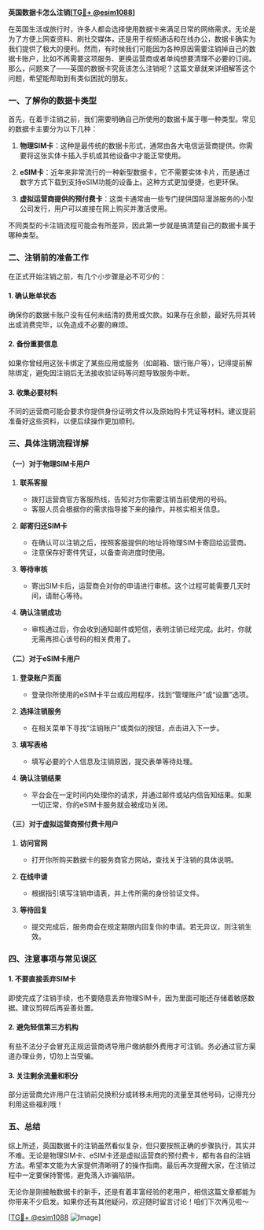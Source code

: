 **英国数据卡怎么注销[[TG💪+ @esim1088](https://t.me/s/esim1088)]**

在英国生活或旅行时，许多人都会选择使用数据卡来满足日常的网络需求。无论是为了方便上网查资料、刷社交媒体，还是用于视频通话和在线办公，数据卡确实为我们提供了极大的便利。然而，有时候我们可能因为各种原因需要注销掉自己的数据卡账户，比如不再需要这项服务、更换运营商或者单纯想要清理不必要的订阅。那么，问题来了——英国的数据卡究竟该怎么注销呢？这篇文章就来详细解答这个问题，希望能帮助到有类似困扰的朋友。

### 一、了解你的数据卡类型

首先，在着手注销之前，我们需要明确自己所使用的数据卡属于哪一种类型。常见的数据卡主要分为以下几种：

1. **物理SIM卡**：这种是最传统的数据卡形式，通常由各大电信运营商提供。你需要将这张实体卡插入手机或其他设备中才能正常使用。
   
2. **eSIM卡**：近年来非常流行的一种新型数据卡，它不需要实体卡片，而是通过数字方式下载到支持eSIM功能的设备上。这种方式更加便捷，也更环保。

3. **虚拟运营商提供的预付费卡**：这类卡通常由一些专门提供国际漫游服务的小型公司发行，用户可以直接在网上购买并激活使用。

不同类型的卡注销流程可能会有所差异，因此第一步就是搞清楚自己的数据卡属于哪种类型。

### 二、注销前的准备工作

在正式开始注销之前，有几个小步骤是必不可少的：

#### 1. 确认账单状态
确保你的数据卡账户没有任何未结清的费用或欠款。如果存在余额，最好先将其转出或消费完毕，以免造成不必要的麻烦。

#### 2. 备份重要信息
如果你曾经用这张卡绑定了某些应用或服务（如邮箱、银行账户等），记得提前解除绑定，避免因注销后无法接收验证码等问题导致服务中断。

#### 3. 收集必要材料
不同的运营商可能会要求你提供身份证明文件以及原始购卡凭证等材料。建议提前准备好这些资料，以便后续操作更加顺利。

### 三、具体注销流程详解

#### （一）对于物理SIM卡用户

1. **联系客服**
   - 拨打运营商官方客服热线，告知对方你需要注销当前使用的号码。
   - 客服人员会根据你的需求指导接下来的操作，并核实相关信息。

2. **邮寄归还SIM卡**
   - 在确认可以注销之后，按照客服提供的地址将物理SIM卡寄回给运营商。
   - 注意保存好寄件凭证，以备查询进度时使用。

3. **等待审核**
   - 寄出SIM卡后，运营商会对你的申请进行审核。这个过程可能需要几天时间，请耐心等待。

4. **确认注销成功**
   - 审核通过后，你会收到通知邮件或短信，表明注销已经完成。此时，你就无需再担心该号码的相关费用了。

#### （二）对于eSIM卡用户

1. **登录账户页面**
   - 登录你所使用的eSIM卡平台或应用程序，找到“管理账户”或“设置”选项。

2. **选择注销服务**
   - 在相关菜单下寻找“注销账户”或类似的按钮，点击进入下一步。

3. **填写表格**
   - 填写必要的个人信息及注销原因，提交表单等待处理。

4. **确认注销结果**
   - 平台会在一定时间内处理你的请求，并通过邮件或站内信告知结果。如果一切正常，你的eSIM卡服务就会被成功关闭。

#### （三）对于虚拟运营商预付费卡用户

1. **访问官网**
   - 打开你所购买数据卡的服务商官方网站，查找关于注销的具体说明。

2. **在线申请**
   - 根据指引填写注销申请表，并上传所需的身份验证文件。

3. **等待回复**
   - 提交完成后，服务商会在规定期限内回复你的申请。若无异议，则注销生效。

### 四、注意事项与常见误区

#### 1. 不要直接丢弃SIM卡
即使完成了注销手续，也不要随意丢弃物理SIM卡，因为里面可能还存储着敏感数据。建议剪碎后再妥善处置。

#### 2. 避免轻信第三方机构
有些不法分子会冒充正规运营商诱导用户缴纳额外费用才可注销。务必通过官方渠道办理业务，切勿上当受骗。

#### 3. 关注剩余流量和积分
部分运营商允许用户在注销前兑换积分或转移未用完的流量至其他号码，记得充分利用这些福利哦！

### 五、总结

综上所述，英国数据卡的注销虽然看似复杂，但只要按照正确的步骤执行，其实并不难。无论是物理SIM卡、eSIM卡还是虚拟运营商的预付费卡，都有各自的注销方法。希望本文能为大家提供清晰明了的操作指南。最后再次提醒大家，在注销过程中一定要保持警惕，避免落入诈骗陷阱。

无论你是刚接触数据卡的新手，还是有着丰富经验的老用户，相信这篇文章都能为你带来不少启发。如果你还有其他疑问，欢迎随时留言讨论！咱们下次再见啦～

[[TG💪+ @esim1088](https://t.me/s/esim1088) ![Image](https://i.postimg.cc/4NQfJmqS/Snipaste-2025-05-13-00-14-12.png)]